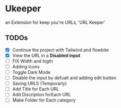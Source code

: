 # Ukeeper
an Extension for keep you're URLs, 'URL Keeper'

## TODOs

- [x] Continue the project with Tailwind and flowbite
- [x] View the URL in a <B>Disabled input</B>
- [ ] FIX Width and higth
- [ ] Adding Icons
- [ ] Toggle Dark Mode
- [ ] Disable the input by defualt and adding edit button 
- [ ] Saving URLS (Temporarly)
- [ ] Add Title for Each URL
- [ ] Add Discription forEach URL
- [ ] Make Folder for Each category
